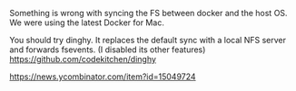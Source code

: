 Something is wrong with syncing the FS between docker and the host OS. We were using the latest Docker for Mac.

You should try dinghy. It replaces the default sync with a local NFS server and forwards fsevents. (I disabled its other features) https://github.com/codekitchen/dinghy

https://news.ycombinator.com/item?id=15049724
